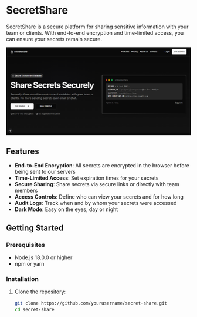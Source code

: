 # SecretShare

SecretShare is a secure platform for sharing sensitive information with your team or clients. With end-to-end encryption and time-limited access, you can ensure your secrets remain secure.

![SecretShare Screenshot](./public/secret-share-app-landing-page.png)

## Features

- **End-to-End Encryption**: All secrets are encrypted in the browser before being sent to our servers
- **Time-Limited Access**: Set expiration times for your secrets
- **Secure Sharing**: Share secrets via secure links or directly with team members
- **Access Controls**: Define who can view your secrets and for how long
- **Audit Logs**: Track when and by whom your secrets were accessed
- **Dark Mode**: Easy on the eyes, day or night

## Getting Started

### Prerequisites

- Node.js 18.0.0 or higher
- npm or yarn

### Installation

1. Clone the repository:
   ```bash
   git clone https://github.com/yourusername/secret-share.git
   cd secret-share